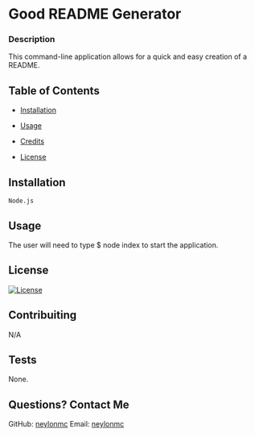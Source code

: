 
# Good README Generator
### Description
This command-line application allows for a quick and easy creation of a README. 
## Table of Contents

* [Installation](#installation)

* [Usage](#usage)

* [Credits](#credits)

* [License](#license)
    
## Installation
```
Node.js
```

## Usage
The user will need to type $ node index to start the application.

## License
[![License](https://img.shields.io/badge/License-MIT%202.0-blue.svg)](https://opensource.org/licenses/MIT)

## Contribuiting
N/A

## Tests
None.

## Questions? Contact Me
GitHub: [neylonmc]("https://github.com/neylonmc")
Email: [neylonmc]("mailto:neylonmc") 